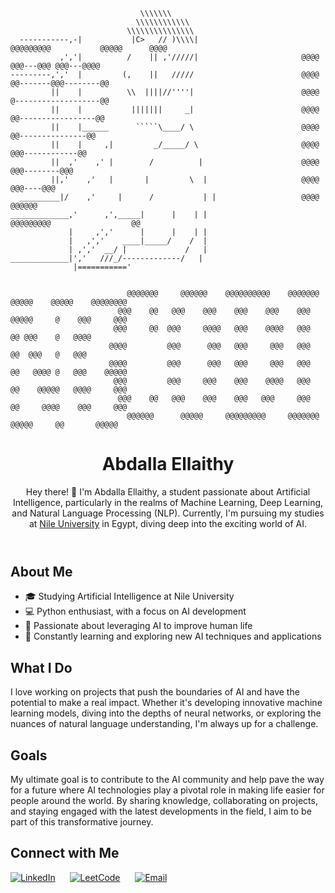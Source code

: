                                  \\\\\\\
                                \\\\\\\\\\\\
                              \\\\\\\\\\\\\\\
      -----------,-|           |C>   // )\\\\|                     @@@@@@@@@           @@@@@      @@@@
               ,','|          /    || ,'/////|                       @@@@            @@@---@@@ @@@---@@@@
    ---------,','  |         (,    ||   /////                        @@@@           @@-------@@@--------@@
             ||    |          \\  ||||//''''|                        @@@@           @-------------------@@
             ||    |           |||||||     _|                        @@@@           @@-----------------@@
             ||    |______      `````\____/ \                        @@@@            @@---------------@@
             ||    |     ,|         _/_____/ \                       @@@@             @@@------------@@
             ||  ,'    ,' |        /          |                      @@@@               @@@--------@@@
             ||,'    ,'   |       |         \  |                     @@@@                 @@@----@@@
      _________|/    ,'     |      /           | |                   @@@@                   @@@@@@
    _____________,'      ,',_____|      |    | |                   @@@@@@@@@                  @@
                 |     ,','      |      |    | |
                 |   ,','    ____|_____/    /  |
                 | ,','  __/ |             /   |
    _____________|','   ///_/-------------/   |
                  |==========='
      
    
                              @@@@@@@     @@@@@@    @@@@@@@@@@    @@@@@@@ @@@@@    @@@@@    @@@@@@@@
                            @@@    @@   @@@    @@@    @@@    @@@    @@@    @@@@@     @    @@@     @@@  
                           @@@     @@  @@@     @@@@   @@@    @@@@   @@@    @@ @@@    @   @@@@  
                          @@@@         @@@      @@@   @@@     @@@   @@@    @@  @@@   @   @@@ 
                          @@@@         @@@      @@@   @@@     @@@   @@@    @@   @@@@ @   @@@    @@@@@ 
                           @@@         @@@     @@@    @@@    @@@@   @@@    @@    @@@@@   @@@@     @@@
                            @@@    @@   @@@    @@@    @@@   @@@     @@@    @@     @@@@    @@@     @@@
                              @@@@@@      @@@@@     @@@@@@@@@     @@@@@@@ @@@@@     @@       @@@@@
                                                                              

<body>
    <header>
        <h1>Abdalla Ellaithy</h1>
        <p>Hey there! 👋 I'm Abdalla Ellaithy, a student passionate about Artificial Intelligence, particularly in the realms of Machine Learning, Deep Learning, and Natural Language Processing (NLP). Currently, I'm pursuing my studies at <a href="http://www.nu.edu.eg">Nile University</a> in Egypt, diving deep into the exciting world of AI.</p>
    </header>

  <section>
      <h2>About Me</h2>
      <ul>
          <li>🎓 Studying Artificial Intelligence at Nile University</li>
          <li>💻 Python enthusiast, with a focus on AI development</li>
          <li>🤖 Passionate about leveraging AI to improve human life</li>
          <li>🌱 Constantly learning and exploring new AI techniques and applications</li>
      </ul>
  </section>

  <section>
      <h2>What I Do</h2>
      <p>I love working on projects that push the boundaries of AI and have the potential to make a real impact. Whether it's developing innovative machine learning models, diving into the depths of neural networks, or exploring the nuances of natural language understanding, I'm always up for a challenge.</p>
  </section>

  <section>
      <h2>Goals</h2>
      <p>My ultimate goal is to contribute to the AI community and help pave the way for a future where AI technologies play a pivotal role in making life easier for people around the world. By sharing knowledge, collaborating on projects, and staying engaged with the latest developments in the field, I aim to be part of this transformative journey.</p>
  </section>

## Connect with Me

[![LinkedIn](https://cdn.icon-icons.com/icons2/2530/PNG/256/linkedin_button_icon_151847.png)](https://www.linkedin.com/in/abdallaellaithy/)
&nbsp;&nbsp;&nbsp;&nbsp;
[![LeetCode](https://cdn.icon-icons.com/icons2/2530/PNG/256/leetcode_button_icon_151892.png)](https://leetcode.com/abdallaellaithy/)
&nbsp;&nbsp;&nbsp;&nbsp;
[![Email](https://cdn.icon-icons.com/icons2/2530/PNG/256/gmail_button_icon_151848.png)](mailto:abdallaellaithy@gmail.com)





</body>
</html>
